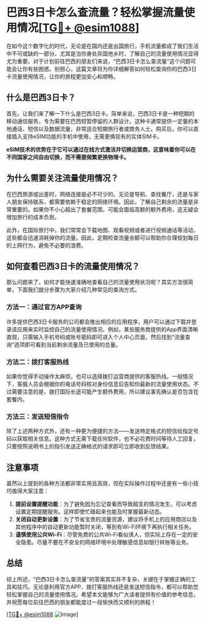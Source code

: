 # 巴西3日卡怎么查流量？轻松掌握流量使用情况[[TG💪+ @esim1088](https://t.me/s/esim1088)]

在如今这个数字化的时代，无论是在国内还是出国旅行，手机流量都成了我们生活中不可或缺的一部分。尤其是当你身处异国他乡时，了解自己的流量使用情况显得尤为重要。对于计划前往巴西的朋友们来说，“巴西3日卡怎么查流量”这个问题可能会让你有些困惑。别担心，这篇文章将为你详细解答如何轻松查询你的巴西3日卡流量使用情况，让你的旅程更加安心和顺畅。

## 什么是巴西3日卡？

首先，让我们来了解一下什么是巴西3日卡。简单来说，巴西3日卡是一种短期的移动通信服务，专为需要在巴西短暂停留的人群设计。这种卡通常提供一定量的本地通话、短信以及数据流量，非常适合短期旅行者或商务人士。购买后，你可以直接插入支持eSIM功能的手机中使用，无需更换现有的实体SIM卡。

**eSIM技术的优势在于它可以通过在线方式激活并切换运营商，这意味着你可以在不同国家之间自由切换，而不需要频繁更换物理卡。**

## 为什么需要关注流量使用情况？

在巴西旅游或出差时，网络连接是必不可少的。无论是导航、查找餐厅，还是与家人朋友保持联系，都需要依赖于稳定的网络环境。因此，了解自己剩余的流量是非常重要的。如果你不小心超出了套餐范围，可能会面临高额的额外费用，这无疑会增加旅行的成本负担。

此外，在国际旅行中，我们常常会下载地图、观看视频或者进行视频通话等活动，这些都会迅速消耗掉你的流量。因此，定期检查流量余额可以帮助你合理规划每日的上网行为，避免不必要的浪费。

## 如何查看巴西3日卡的流量使用情况？

那么问题来了，如何才能快速准确地查看自己的流量使用状况呢？其实方法很简单，下面我们就分步骤为大家介绍几种常见的查询方式。

### 方法一：通过官方APP查询

许多提供巴西3日卡服务的公司都会推出相应的应用程序，用户可以通过下载并登录该应用来实时监控自己的流量使用情况。例如，某些服务商提供的App界面清晰直观，只需输入手机号码或账号密码即可进入个人中心页面，然后找到“流量查询”选项即可看到当前剩余流量及已使用的总量。

### 方法二：拨打客服热线

如果你觉得手动操作太麻烦，也可以选择拨打运营商提供的客服热线。一般情况下，客服人员会根据你的电话号码核对身份信息后告知你最新的流量使用状态。不过需要注意的是，拨打国际长途可能产生额外费用，所以建议事先确认是否包含在套餐内。

### 方法三：发送短信指令

除了上述两种方式外，还有一种更为便捷的方法——发送特定格式的短信给指定号码以获取相关信息。这种方式无需下载任何软件，也不必花费时间等待人工回复，只要按照说明书上的指引发送正确格式的请求即可立即收到反馈结果。

## 注意事项

虽然以上提到的各种方法都非常实用且高效，但在实际操作过程中还是有一些小技巧值得大家注意：

1. **提前设置提醒功能**：为了避免因为忘记查看而导致超支的情况发生，可以考虑设置定期提醒服务。这样即使忙碌起来也能及时掌握最新动态。
2. **关闭自动更新设置**：为了节省宝贵的流量资源，建议将手机上的应用商店以及其他程序中的自动更新功能暂时关闭，等到有Wi-Fi环境下再执行相关任务。
3. **谨慎使用公共Wi-Fi**：尽管免费的公共Wi-Fi看似诱人，但实际上存在一定的安全隐患。尽量不要在不安全的网络环境中处理敏感信息如银行转账等业务。

## 总结

综上所述，“巴西3日卡怎么查流量”的答案其实并不复杂，关键在于掌握正确的工具和技巧。无论是利用官方APP、拨打客服热线还是发送短信指令，都可以帮助您轻松掌握自己的流量使用情况。希望本文能够为广大读者提供有价值的参考信息，并祝愿每位前往巴西的朋友都能度过一段愉快而又顺利的旅程！

[[TG💪+ @esim1088](https://t.me/s/esim1088) ![Image](https://i.postimg.cc/4NQfJmqS/Snipaste-2025-05-13-00-14-12.png)]